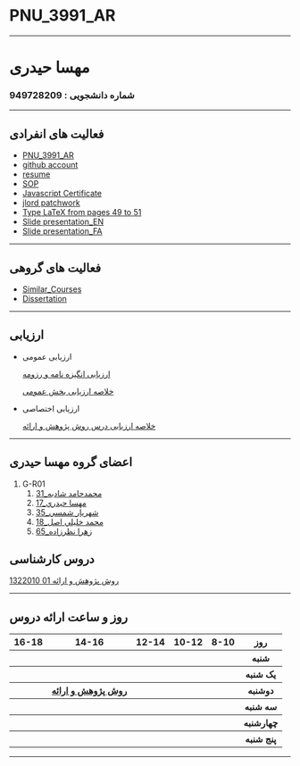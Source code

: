 # PNU_3991_AR
---------
# مهسا حیدری
### شماره دانشجویی : 949728209
------------------
## فعالیت های انفرادی


- [PNU_3991_AR](https://github.com/Mahsa-Heydari/PNU_3991_AR)
- [github account](https://github.com/Mahsa-Heydari/)
- [resume](https://mahsa-heydari.github.io/)
- [SOP](https://mahsa-heydari.github.io/SOP/)
- [Javascript Certificate](https://github.com/Mahsa-Heydari/PNU_3991_AR/blob/main/Certificates/JavaScript_Certificate.pdf)
- [jlord patchwork](https://github.com/Mahsa-Heydari/PNU_3991_AR/blob/main/Certificates/jlord%20patchwork.pdf)
- [Type LaTeX from pages 49 to 51](https://github.com/Mahsa-Heydari/PNU_3991_AR/blob/main/Research%20and%20presentation%20methods/Type%20LaTeX%20-%20Pages%2049%20to%2051/m.heydari.pdf)
- [Slide presentation_EN](https://github.com/Mahsa-Heydari/PNU_3991_AR/blob/main/Research%20and%20presentation%20methods/Slide%20presentation/mahsa%20heydari%20slide.pdf)
- [Slide presentation_FA](https://github.com/Mahsa-Heydari/PNU_3991_AR/blob/main/Research%20and%20presentation%20methods/Slide%20presentation/M.heydarisliade.pdf)
-------------------
## فعالیت های گروهی

- [Similar_Courses](https://github.com/Mahsa-Heydari/PNU_3991_AR/blob/main/Research%20and%20presentation%20methods/Similar_Courses/adelaide%20university.pdf)
- [Dissertation](https://github.com/Mahsa-Heydari/PNU_3991_AR/blob/main/Research%20and%20presentation%20methods/Dissertation/dissertation_final.pdf)


---------------------

## ارزیابی

- ارزیابی عمومی


     [ارزیابی انگیزه نامه و رزومه](https://github.com/Mahsa-Heydari/PNU_3991_AR/blob/main/Assessment/General/MH_CV_CheckList_AR_3991.pdf)
     
     [خلاصه ارزیابی بخش عمومی](https://github.com/Mahsa-Heydari/PNU_3991_AR/blob/main/Assessment/General/MH_GeneralSection_CheckList_AR_3991.pdf)


- ارزیابی اختصاصی


     [خلاصه ارزیابی درس روش پژوهش و ارائه](https://github.com/Mahsa-Heydari/PNU_3991_AR/blob/main/Assessment/ResearchAndPresentationMethods/MH_ResearchAndPresentationMethods_CheckList_AR_3991.pdf)


--------------------

## اعضای گروه مهسا حیدری


1. G-R01
    1. [31_محمدحامد شادبه](https://github.com/AliRazavi-edu/PNU_3991/tree/master/_BSc/ResearchAndPresentationMethods/1322010_01/31_%D9%85%D8%AD%D9%85%D8%AF%D8%AD%D8%A7%D9%85%D8%AF%20%D8%B4%D8%A7%D8%AF%D8%A8%D9%87)    
    1. [17_مهسا حيدري](https://github.com/AliRazavi-edu/PNU_3991/tree/master/_BSc/ResearchAndPresentationMethods/1322010_01/17_%D9%85%D9%87%D8%B3%D8%A7%20%D8%AD%D9%8A%D8%AF%D8%B1%D9%8A)   
    1. [35_شهريار شمسي](https://github.com/AliRazavi-edu/PNU_3991/tree/master/_BSc/ResearchAndPresentationMethods/1322010_01/35_%D8%B4%D9%87%D8%B1%D9%8A%D8%A7%D8%B1%20%D8%B4%D9%85%D8%B3%D9%8A)       
    1. [18_محمد خليلي اصل](https://github.com/AliRazavi-edu/PNU_3991/tree/master/_BSc/ResearchAndPresentationMethods/1322010_02/18_%D9%85%D8%AD%D9%85%D8%AF%20%D8%AE%D9%84%D9%8A%D9%84%D9%8A%20%D8%A7%D8%B5%D9%84)   
   1. [65_زهرا نظرزاده](https://github.com/AliRazavi-edu/PNU_3991/tree/master/_BSc/ResearchAndPresentationMethods/1322010_01/65_%D8%B2%D9%87%D8%B1%D8%A7%20%D9%86%D8%B8%D8%B1%D8%B2%D8%A7%D8%AF%D9%87)

## دروس کارشناسی

[روش پژوهش و ارائه 01 1322010](https://github.com/AliRazavi-edu/PNU_3991/tree/master/_BSc/ResearchAndPresentationMethods)

--------------


## روز و ساعت ارائه دروس

<table style="width:100%">
  <tr>
    <th >16-18</th>
    <th >14-16</th>
    <th >12-14</th>
    <th>10-12</th>
    <th>8-10</th>
    <th>روز</th>
  </tr>
  <tr>
    <th ></th>
    <th ></th>
    <th ></th>
    <th></th>
    <th></th>
    <th>شنبه</th>
  </tr>
   <tr>
    <th ></th>
    <th ></th>
    <th ></th>
    <th></th>
    <th ></th>
    <th>یک شنبه</th>
  </tr>
   <th ></th>
     <th ><a  href="https://github.com/AliRazavi-edu/PNU_3991/tree/master/_BSc/ResearchAndPresentationMethods">روش پژوهش و ارائه</a></th>
     <th></th>
     <th></th>
     <th></th>   
    <th>دوشنبه</th>
  </tr>
   <tr>
    <th ></th>
    <th ></th>
    <th></th>
    <th></th>
    <th ></th>
    <th>سه شنبه</th>
  </tr>
   <tr>
    <th ></th>
    <th ></th>
    <th></th>
    <th></th>
     <th ></th>
    <th>چهارشنبه</th>
  </tr>
   <tr>
   <th ></th>
    <th ></th>
     <th ></th>
     <th ></th>
     <th><a></a></th>
    <th>پنج شنبه</th>
  </tr>
</table>
 
   
------------------

